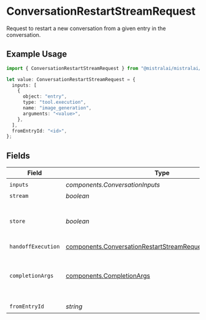 # ConversationRestartStreamRequest

Request to restart a new conversation from a given entry in the conversation.

## Example Usage

```typescript
import { ConversationRestartStreamRequest } from "@mistralai/mistralai/models/components";

let value: ConversationRestartStreamRequest = {
  inputs: [
    {
      object: "entry",
      type: "tool.execution",
      name: "image_generation",
      arguments: "<value>",
    },
  ],
  fromEntryId: "<id>",
};
```

## Fields

| Field                                                                                                                                      | Type                                                                                                                                       | Required                                                                                                                                   | Description                                                                                                                                |
| ------------------------------------------------------------------------------------------------------------------------------------------ | ------------------------------------------------------------------------------------------------------------------------------------------ | ------------------------------------------------------------------------------------------------------------------------------------------ | ------------------------------------------------------------------------------------------------------------------------------------------ |
| `inputs`                                                                                                                                   | *components.ConversationInputs*                                                                                                            | :heavy_check_mark:                                                                                                                         | N/A                                                                                                                                        |
| `stream`                                                                                                                                   | *boolean*                                                                                                                                  | :heavy_minus_sign:                                                                                                                         | N/A                                                                                                                                        |
| `store`                                                                                                                                    | *boolean*                                                                                                                                  | :heavy_minus_sign:                                                                                                                         | Whether to store the results into our servers or not.                                                                                      |
| `handoffExecution`                                                                                                                         | [components.ConversationRestartStreamRequestHandoffExecution](../../models/components/conversationrestartstreamrequesthandoffexecution.md) | :heavy_minus_sign:                                                                                                                         | N/A                                                                                                                                        |
| `completionArgs`                                                                                                                           | [components.CompletionArgs](../../models/components/completionargs.md)                                                                     | :heavy_minus_sign:                                                                                                                         | White-listed arguments from the completion API                                                                                             |
| `fromEntryId`                                                                                                                              | *string*                                                                                                                                   | :heavy_check_mark:                                                                                                                         | N/A                                                                                                                                        |